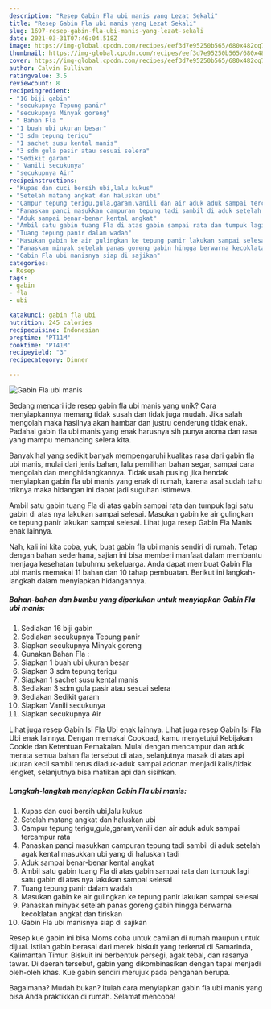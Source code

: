 ```yaml
---
description: "Resep Gabin Fla ubi manis yang Lezat Sekali"
title: "Resep Gabin Fla ubi manis yang Lezat Sekali"
slug: 1697-resep-gabin-fla-ubi-manis-yang-lezat-sekali
date: 2021-03-31T07:46:04.518Z
image: https://img-global.cpcdn.com/recipes/eef3d7e95250b565/680x482cq70/gabin-fla-ubi-manis-foto-resep-utama.jpg
thumbnail: https://img-global.cpcdn.com/recipes/eef3d7e95250b565/680x482cq70/gabin-fla-ubi-manis-foto-resep-utama.jpg
cover: https://img-global.cpcdn.com/recipes/eef3d7e95250b565/680x482cq70/gabin-fla-ubi-manis-foto-resep-utama.jpg
author: Calvin Sullivan
ratingvalue: 3.5
reviewcount: 8
recipeingredient:
- "16 biji gabin"
- "secukupnya Tepung panir"
- "secukupnya Minyak goreng"
- " Bahan Fla "
- "1 buah ubi ukuran besar"
- "3 sdm tepung terigu"
- "1 sachet susu kental manis"
- "3 sdm gula pasir atau sesuai selera"
- "Sedikit garam"
- " Vanili secukunya"
- "secukupnya Air"
recipeinstructions:
- "Kupas dan cuci bersih ubi,lalu kukus"
- "Setelah matang angkat dan haluskan ubi"
- "Campur tepung terigu,gula,garam,vanili dan air aduk aduk sampai tercampur rata"
- "Panaskan panci masukkan campuran tepung tadi sambil di aduk setelah agak kental masukkan ubi yang di haluskan tadi"
- "Aduk sampai benar-benar kental angkat"
- "Ambil satu gabin tuang Fla di atas gabin sampai rata dan tumpuk lagi satu gabin di atas nya lakukan sampai selesai"
- "Tuang tepung panir dalam wadah"
- "Masukan gabin ke air gulingkan ke tepung panir lakukan sampai selesai"
- "Panaskan minyak setelah panas goreng gabin hingga berwarna kecoklatan angkat dan tiriskan"
- "Gabin Fla ubi manisnya siap di sajikan"
categories:
- Resep
tags:
- gabin
- fla
- ubi

katakunci: gabin fla ubi 
nutrition: 245 calories
recipecuisine: Indonesian
preptime: "PT11M"
cooktime: "PT41M"
recipeyield: "3"
recipecategory: Dinner

---
```



![Gabin Fla ubi manis](https://img-global.cpcdn.com/recipes/eef3d7e95250b565/680x482cq70/gabin-fla-ubi-manis-foto-resep-utama.jpg)

Sedang mencari ide resep gabin fla ubi manis yang unik? Cara menyiapkannya memang tidak susah dan tidak juga mudah. Jika salah mengolah maka hasilnya akan hambar dan justru cenderung tidak enak. Padahal gabin fla ubi manis yang enak harusnya sih punya aroma dan rasa yang mampu memancing selera kita.

Banyak hal yang sedikit banyak mempengaruhi kualitas rasa dari gabin fla ubi manis, mulai dari jenis bahan, lalu pemilihan bahan segar, sampai cara mengolah dan menghidangkannya. Tidak usah pusing jika hendak menyiapkan gabin fla ubi manis yang enak di rumah, karena asal sudah tahu triknya maka hidangan ini dapat jadi suguhan istimewa.

Ambil satu gabin tuang Fla di atas gabin sampai rata dan tumpuk lagi satu gabin di atas nya lakukan sampai selesai. Masukan gabin ke air gulingkan ke tepung panir lakukan sampai selesai. Lihat juga resep Gabin Fla Manis enak lainnya.


Nah, kali ini kita coba, yuk, buat gabin fla ubi manis sendiri di rumah. Tetap dengan bahan sederhana, sajian ini bisa memberi manfaat dalam membantu menjaga kesehatan tubuhmu sekeluarga. Anda dapat membuat Gabin Fla ubi manis memakai 11 bahan dan 10 tahap pembuatan. Berikut ini langkah-langkah dalam menyiapkan hidangannya.

<!--inarticleads1-->

##### Bahan-bahan dan bumbu yang diperlukan untuk menyiapkan Gabin Fla ubi manis:

1. Sediakan 16 biji gabin
1. Sediakan secukupnya Tepung panir
1. Siapkan secukupnya Minyak goreng
1. Gunakan  Bahan Fla :
1. Siapkan 1 buah ubi ukuran besar
1. Siapkan 3 sdm tepung terigu
1. Siapkan 1 sachet susu kental manis
1. Sediakan 3 sdm gula pasir atau sesuai selera
1. Sediakan Sedikit garam
1. Siapkan  Vanili secukunya
1. Siapkan secukupnya Air


Lihat juga resep Gabin Isi Fla Ubi enak lainnya. Lihat juga resep Gabin Isi Fla Ubi enak lainnya. Dengan memakai Cookpad, kamu menyetujui Kebijakan Cookie dan Ketentuan Pemakaian. Mulai dengan mencampur dan aduk merata semua bahan fla tersebut di atas, selanjutnya masak di atas api ukuran kecil sambil terus diaduk-aduk sampai adonan menjadi kalis/tidak lengket, selanjutnya bisa matikan api dan sisihkan. 

<!--inarticleads2-->

##### Langkah-langkah menyiapkan Gabin Fla ubi manis:

1. Kupas dan cuci bersih ubi,lalu kukus
1. Setelah matang angkat dan haluskan ubi
1. Campur tepung terigu,gula,garam,vanili dan air aduk aduk sampai tercampur rata
1. Panaskan panci masukkan campuran tepung tadi sambil di aduk setelah agak kental masukkan ubi yang di haluskan tadi
1. Aduk sampai benar-benar kental angkat
1. Ambil satu gabin tuang Fla di atas gabin sampai rata dan tumpuk lagi satu gabin di atas nya lakukan sampai selesai
1. Tuang tepung panir dalam wadah
1. Masukan gabin ke air gulingkan ke tepung panir lakukan sampai selesai
1. Panaskan minyak setelah panas goreng gabin hingga berwarna kecoklatan angkat dan tiriskan
1. Gabin Fla ubi manisnya siap di sajikan


Resep kue gabin ini bisa Moms coba untuk camilan di rumah maupun untuk dijual. Istilah gabin berasal dari merek biskuit yang terkenal di Samarinda, Kalimantan Timur. Biskuit ini berbentuk persegi, agak tebal, dan rasanya tawar. Di daerah tersebut, gabin yang dikombinasikan dengan tapai menjadi oleh-oleh khas. Kue gabin sendiri merujuk pada penganan berupa. 

Bagaimana? Mudah bukan? Itulah cara menyiapkan gabin fla ubi manis yang bisa Anda praktikkan di rumah. Selamat mencoba!
